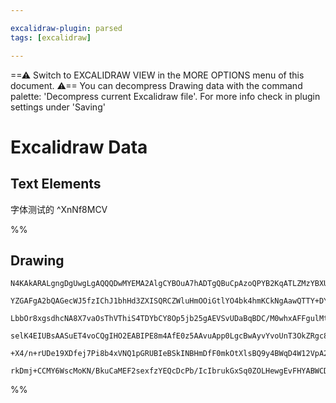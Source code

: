 ```yaml
---

excalidraw-plugin: parsed
tags: [excalidraw]

---
```

==⚠  Switch to EXCALIDRAW VIEW in the MORE OPTIONS menu of this document. ⚠== You can decompress Drawing data with the command palette: 'Decompress current Excalidraw file'. For more info check in plugin settings under 'Saving'


# Excalidraw Data
## Text Elements
字体测试的 ^XnNf8MCV

%%
## Drawing
```compressed-json
N4KAkARALgngDgUwgLgAQQQDwMYEMA2AlgCYBOuA7hADTgQBuCpAzoQPYB2KqATLZMzYBXUtiRoIACyhQ4zZAHoFAc0JRJQgEYA6bGwC2CgF7N6hbEcK4OCtptbErHALRY8RMpWdx8Q1TdIEfARcZgRmBShcZQUebTiATho6IIR9BA4oZm4AbXAwUDAiiBJuCAANDgA5ADMADgBZAGEANWSiyFhEMqgsKHbizG5nAEYAZgB2bQBWabrphMnp/mKY

YZGAFgA2bQAGecWJ5fzIChJ1bhHd3ZXISQRCZWluHmOOiGtlYO4bk4hmKCkNgAawQTTY+DYpDKAGIRgh4fCBpBNLhsMDlEChBxiODIdCJIDrMw4LhAplkRAaoR8PgAMqwb4SQQeSkAoGggDq50kL1u/0BIIQDJgTPQLNK/KxTw44WyaBG/LYpOwajWCuu/MxwjgAEliPLUDkALr8mrkdL67gcIS0/mEHFYMq4XaUrE42XMQ02u1/MIIYiXaZjK5b

LbbOr8xgsdhcNA8X7vaOsThVThiS4TDYbCY8Op5jb25gAEVSvUDaBqBDC/M0whxAFFgulMt7bfh+UI4MRcOXMzwRmGrnVcwlI38iBxgdb2/zIeiA9wq/ga39eph+hJAOragGV5QDStoBV6MAIW5uygAFT6ZV3h5PZs4UDphCM4l4ieKNXvADFcPoaerUIqa59AAgkQyhxugwQ1P0UZMFA5gEKBjwQdAyqUnomS4A6TBWmgPodn8UKPA6BAXhuV77

selK4EIUBsAASuET4voCQgIHO2EABIPE8m4AfE0z5AAvuApp0LgcBwAyvYvoUnT3OkZRgc8KwMIQCAUAAQmiGLuriEJQrCNTGSZAwQNgIjklAuq9PoDIcmCBkEugcIIm5ZkWaQVk2Wk2notq2L6fiPTkBwJJkhkMH5OZlmRT5+ifjS9KMi+/wQpK0Wed5tn2UK3LEBc8aqVlcU5YKoIimKaWssVsWZPF9HCDKcqXLVXmlWkADyKpqpcmqZXV1m2Z

+X4/n+rUDe19XDfej7Pi8b4xVNQ1pGRUBIeBSkINBHmDfF0mkOtXlsBQ9y4BWqD4W12VpA2OLAcdp0hBdHyPWZzDYECtLlC8PAbNoRyqR9X34AAmtwIYJHsdRjhsSyqUYbAGNwcmQPQBBsZcwnXR1+iNYFnqGhAelmZiJBzS+V3RWTQWGWgqMQJpEIvTCTQJGzbOfp+lKMcotpkrCDbFkLQtcxA2OTVZuWgt18GcG2vrFHAgRmMIzAAOKkOTzEzo

rkDmj+CCMY6WscMoKN/BkuCaMEF2sexfzYEQcDcPb/IcIbrukGxSq0ZOLHewgEvFHYABWCDYFkdIe3ADRsMQCB3dbttLtWQdgEJ/BUjS4QoyJQlAA===
```
%%